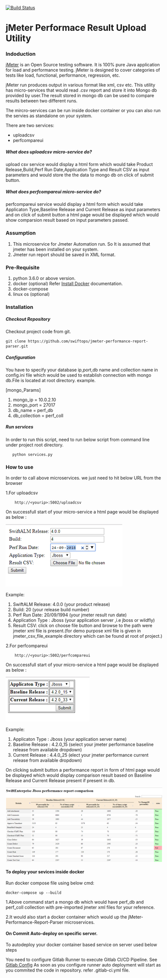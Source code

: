 [![Build Status](https://dev.azure.com/swiftops/swiftops/_apis/build/status/swiftops.jmeter_perf_compare)](https://dev.azure.com/swiftops/swiftops/_build/latest?definitionId=1)


# jMeter Performace Result Upload Utility

### Indoduction
[jMeter](https://jmeter.apache.org/) is an Open Source testing software. It is 100% pure Java application for load and performance testing. jMeter is designed to cover categories of tests like load, functional, performance, regression, etc.

jMeter run produces output in various format like xml, csv etc. This utility has micro-services that would read .csv report and store it into Mongo db provided by user.The result stored in mongo db can be used to compare results between two different runs.

The mircro-services can be run inside docker container or you can also run the servies as standalone on your system.

There are two services:

* uploadcsv
* perfcompareui

##### What does uploadcsv micro-service do?
upload csv service would display a html form which would take Product Release,Build,Perf Run Date,Application Type and Result CSV as input parameters and would store the the data to mongo db on click of submit button.

##### What does perfcompareui micro-service do?
perfcompareui service would display a html form which would take Applicaton Type,Baseline Release and Current Release as input parameters and on click of submit button a html page would be displayed which would show comparsion result based on input parameters passed.

### Assumption

1. This microservice for Jmeter Automation run. So It is assumed that jmeter  has been installed on your system.
2. Jmeter run report should be saved in XML format.


### Pre-Requisite

1. python 3.6.0 or above version.
2. docker (optional) Refer [Install Docker](https://www.digitalocean.com/community/tutorials/how-to-install-and-use-docker-on-ubuntu-16-04) documentation.
3. docker-compose
4. linux os (optional)


### Installation
##### Checkout Repository
Checkout project code from git.
```
git clone https://github.com/swiftops/jmeter-performance-report-parser.git
```

##### Configuration
You have to specify your database ip,port,db name and collection name in config.ini file which  would be used to establish connection with mongo db.File is located at root directory.
example.


[mongo_Params]
1. mongo_ip = 10.0.2.10
2. mongo_port = 27017
3. db_name = perf_db
4. db_collection = perf_coll


##### Run services
In order to run this script, need to run below script from command line under project root directory.

```
   python services.py
``` 

### How to use
In order to call above microservices. we just need to hit below URL  from the browser

1.For uploadcsv 
```
	http://<yourip>:5002/uploadcsv
```
On successfull start of your micro-service a html page would be displayed as below :

![alt text](screenshot/uploadcsv.PNG)	


Example:
1. SwiftALM Release: 4.0.0  (your product release)
2. Build: 20 (your release build number)
3. Perf Run Date: 20/09/1994 (your jmeter result run date)
4. Application Type : Jboss (your application server ,i.e jboss or wildfly)
5. Result CSV: click on choose file button and browse to the path were jmeter xml file is present.(for demo purpose xml file is given in jmeter_csv_file_example directory which can be found at root of project.)


2.For perfcompareui
```	
	http://<yourip>:5002/perfcompareui
```

On successfull start of your micro-service a html page would be displayed as below :

![alt text](screenshot/perfcompareui.PNG)


Example:
1. Applicaton Type : Jboss (your application server name)
2. Baseline Release : 4.2.0_15 (select your jmeter performance baseline release from available dropdown)
3. Current Release : 4.4.0_25 (elect your jmeter performance current release from available dropdown)


On clicking submit button a performance report in form of html page would be displayed which would display comparison result based on Baseline Release and Current Release present if present in db.

![alt text](screenshot/perf_report.PNG)


#### To deploy your sevices inside docker

Run docker compose file using below cmd:
```
docker-compose up --build
```
1.Above command  start a mongo db which would have perf_db and perf_coll collection with pre-imported jmeter xml files for 	your  reference.

2.It would also start a docker container which would up the jMeter-Performance-Report-Parser microservices.

#### On Commit Auto-deploy on specific server.

To autodeploy your docker container based service on server used below steps

You need to configure Gitlab Runner to execute Gitlab CI/CD Pipeline. See [Gitlab Config](https://docs.gitlab.com/runner/install)
As soon as you configure runner auto deployment will start as you commited the code in repository.
refer .gitlab-ci.yml file.
	






  

